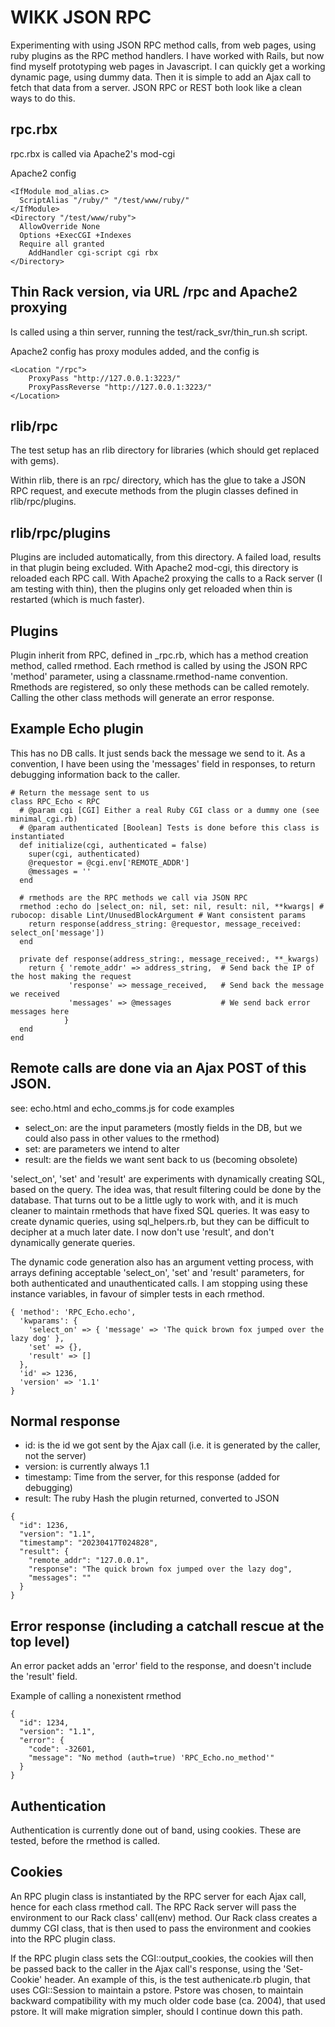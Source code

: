 # WIKK JSON RPC

Experimenting with using JSON RPC method calls, from web pages, using ruby plugins as the RPC method handlers. I have worked with Rails, but now find myself prototyping web pages in Javascript. I can quickly get a working dynamic page, using dummy data. Then it is simple to add an Ajax call to fetch that data from a server.  JSON RPC or REST both look like a clean ways to do this. 

## rpc.rbx

rpc.rbx is called via Apache2's mod-cgi

Apache2 config
```
<IfModule mod_alias.c>
  ScriptAlias "/ruby/" "/test/www/ruby/"
</IfModule>
<Directory "/test/www/ruby">
  AllowOverride None
  Options +ExecCGI +Indexes
  Require all granted
	AddHandler cgi-script cgi rbx
</Directory>
```

## Thin Rack version, via URL /rpc and Apache2 proxying

Is called using a thin server, running the test/rack_svr/thin_run.sh script.

Apache2 config has proxy modules added, and the config is
```
<Location "/rpc">
    ProxyPass "http://127.0.0.1:3223/"
    ProxyPassReverse "http://127.0.0.1:3223/"
</Location>
```

## rlib/rpc

The test setup has an rlib directory for libraries (which should get replaced with gems).

Within rlib, there is an rpc/ directory, which has the glue to take a JSON RPC request, and execute methods from the plugin classes defined in rlib/rpc/plugins.


## rlib/rpc/plugins

Plugins are included automatically, from this directory. A failed load, results in that plugin being excluded. With Apache2 mod-cgi, this directory is reloaded each RPC call.  With Apache2 proxying the calls to a Rack server (I am testing with thin), then the plugins only get reloaded when thin is restarted (which is much faster).

## Plugins

Plugin inherit from RPC, defined in _rpc.rb, which has a method creation method, called rmethod. Each rmethod is called by using the JSON RPC 'method' parameter, using a classname.rmethod-name convention. Rmethods are registered, so only these methods can be called remotely. Calling the other class methods will generate an error response.


## Example Echo plugin

This has no DB calls. It just sends back the message we send to it.  As a convention, I have been using the 'messages' field in responses, to return debugging information back to the caller.

```
# Return the message sent to us
class RPC_Echo < RPC
  # @param cgi [CGI] Either a real Ruby CGI class or a dummy one (see minimal_cgi.rb)
  # @param authenticated [Boolean] Tests is done before this class is instantiated
  def initialize(cgi, authenticated = false)
    super(cgi, authenticated)
    @requestor = @cgi.env['REMOTE_ADDR']
    @messages = ''
  end

  # rmethods are the RPC methods we call via JSON RPC
  rmethod :echo do |select_on: nil, set: nil, result: nil, **kwargs| # rubocop: disable Lint/UnusedBlockArgument # Want consistent params
    return response(address_string: @requestor, message_received: select_on['message'])
  end

  private def response(address_string:, message_received:, **_kwargs)
    return { 'remote_addr' => address_string,  # Send back the IP of the host making the request
             'response' => message_received,   # Send back the message we received
             'messages' => @messages           # We send back error messages here
            }
  end
end
```

## Remote calls are done via an Ajax POST of this JSON.
see: echo.html and echo_comms.js for code examples

* select_on: are the input parameters (mostly fields in the DB, but we could also pass in other values to the rmethod)
* set: are parameters we intend to alter
* result: are the fields we want sent back to us (becoming obsolete)

'select_on', 'set' and 'result' are experiments with dynamically creating SQL, based on the query. The idea was, that result filtering could be done by the database. That turns out to be a little ugly to work with, and it is much cleaner to maintain rmethods that have fixed SQL queries. It was easy to create dynamic queries, using sql_helpers.rb, but they can be difficult to decipher at a much later date. I now don't use 'result', and don't dynamically generate queries.

The dynamic code generation also has an argument vetting process, with arrays defining acceptable 'select_on', 'set' and 'result' parameters, for both authenticated and unauthenticated calls. I am stopping using these instance variables, in favour of simpler tests in each rmethod.


```
{ 'method': 'RPC_Echo.echo',
  'kwparams': {
    'select_on' => { 'message' => 'The quick brown fox jumped over the lazy dog' },
    'set' => {},
    'result' => []
  },
  'id' => 1236,
  'version' => '1.1'
}
```


## Normal response

* id: is the id we got sent by the Ajax call (i.e. it is generated by the caller, not the server)
* version: is currently always 1.1
* timestamp: Time from the server, for this response (added for debugging)
* result: The ruby Hash the plugin returned, converted to JSON

```
{
  "id": 1236,
  "version": "1.1",
  "timestamp": "20230417T024828",
  "result": {
    "remote_addr": "127.0.0.1",
    "response": "The quick brown fox jumped over the lazy dog",
    "messages": ""
  }
}
```

## Error response (including a catchall rescue at the top level)

An error packet adds an 'error' field to the response, and doesn't include the 'result' field.

Example of calling a nonexistent rmethod
```
{
  "id": 1234,
  "version": "1.1",
  "error": {
    "code": -32601,
    "message": "No method (auth=true) 'RPC_Echo.no_method'"
  }
}
```

## Authentication

Authentication is currently done out of band, using cookies. These are tested, before the rmethod is called.  

## Cookies

An RPC plugin class is instantiated by the RPC server for each Ajax call, hence for each class rmethod call. The RPC Rack server will pass the environment to our Rack class' call(env) method. Our Rack class creates a dummy CGI class, that is then used to pass the environment and cookies into the RPC plugin class.  

If the RPC plugin class sets the CGI::output_cookies, the cookies will then be passed back to the caller in the Ajax call's response, using the 'Set-Cookie' header.  An example of this, is the test authenicate.rb plugin, that uses CGI::Session to maintain a pstore. Pstore was chosen, to maintain backward compatibility with my much older code base (ca. 2004), that used pstore. It will make migration simpler, should I continue down this path.
